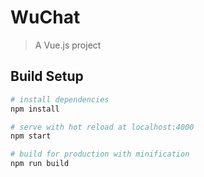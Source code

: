 # WuChat

> A Vue.js project

## Build Setup

``` bash
# install dependencies
npm install

# serve with hot reload at localhost:4000
npm start

# build for production with minification
npm run build 

```